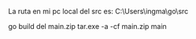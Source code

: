 La ruta en mi pc local del src es:
C:\Users\ingma\go\src

go build
del main.zip
tar.exe -a -cf main.zip main